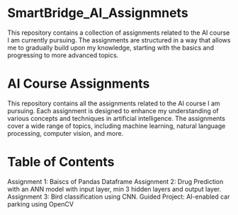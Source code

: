 # SmartBridge_AI_Assignmnets
This repository contains a collection of assignments related to the AI course I am currently pursuing. The assignments are structured in a way that allows me to gradually build upon my knowledge, starting with the basics and progressing to more advanced topics.

# AI Course Assignments
This repository contains all the assignments related to the AI course I am pursuing. Each assignment is designed to enhance my understanding of various concepts and techniques in artificial intelligence. The assignments cover a wide range of topics, including machine learning, natural language processing, computer vision, and more.

# Table of Contents
Assignment 1: Baiscs of Pandas Dataframe
Assignment 2: Drug Prediction with an ANN model with input layer, min 3 hidden layers and output layer.
Assignment 3: Bird classification using CNN.
Guided Project: AI-enabled car parking using OpenCV

